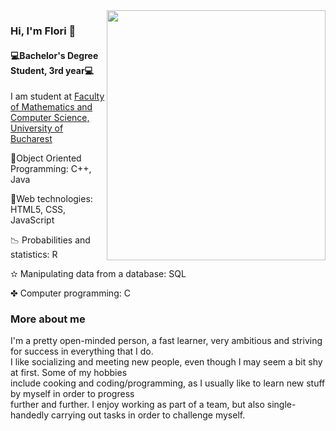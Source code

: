 <img src = "https://pbs.twimg.com/profile_images/795713752305909760/kWpOyDhW.jpg" width="350" height="400" align="right"/> 

### Hi, I'm Flori 👋
#### 💻Bachelor's Degree Student, 3rd year💻


I am student at <a href = "https://fmi.unibuc.ro"> Faculty of Mathematics and Computer Science, University of Bucharest </a>

💎Object Oriented Programming: C++, Java

🎀Web technologies: HTML5, CSS, JavaScript

📉 Probabilities and statistics: R

✫ Manipulating data from a database: SQL

✤ Computer programming: C

### More about me

  <p>I'm a pretty open-minded person, a fast learner, very ambitious and striving for success in everything that I do.<br>
     I like socializing and meeting new people, even though I may seem a bit shy at first. Some of my hobbies <br>
     include cooking and coding/programming, as I usually like to learn new stuff by myself in order to progress <br>
     further and further. I enjoy working as part of a team, but also single-handedly carrying out tasks in order to challenge myself. </p>



